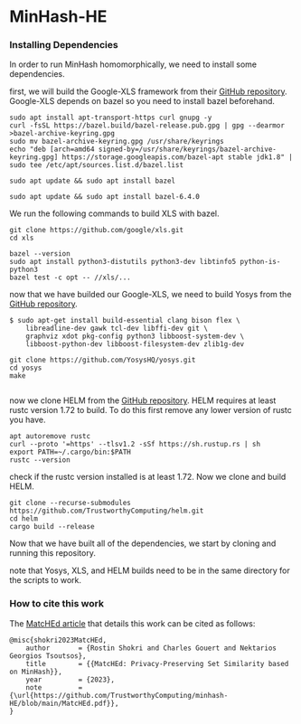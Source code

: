 # MinHash-HE

### Installing Dependencies
In order to run MinHash homomorphically, we need to install some dependencies.

first, we will build the Google-XLS framework from their [GitHub repository](https://github.com/google/xls). Google-XLS depends on bazel so you need to install bazel beforehand.

```shell
sudo apt install apt-transport-https curl gnupg -y
curl -fsSL https://bazel.build/bazel-release.pub.gpg | gpg --dearmor >bazel-archive-keyring.gpg
sudo mv bazel-archive-keyring.gpg /usr/share/keyrings
echo "deb [arch=amd64 signed-by=/usr/share/keyrings/bazel-archive-keyring.gpg] https://storage.googleapis.com/bazel-apt stable jdk1.8" | sudo tee /etc/apt/sources.list.d/bazel.list

sudo apt update && sudo apt install bazel

sudo apt update && sudo apt install bazel-6.4.0
```


We run the following commands to build XLS with bazel.

```shell
git clone https://github.com/google/xls.git
cd xls

bazel --version
sudo apt install python3-distutils python3-dev libtinfo5 python-is-python3
bazel test -c opt -- //xls/...
```

now that we have builded our Google-XLS, we need to build Yosys from the [GitHub repository](https://github.com/YosysHQ/yosys).

```shell
$ sudo apt-get install build-essential clang bison flex \
	libreadline-dev gawk tcl-dev libffi-dev git \
	graphviz xdot pkg-config python3 libboost-system-dev \
	libboost-python-dev libboost-filesystem-dev zlib1g-dev

git clone https://github.com/YosysHQ/yosys.git
cd yosys
make


```

now we clone HELM from the [GitHub repository](https://github.com/TrustworthyComputing/helm/tree/main). HELM requires at least rustc version 1.72 to build. To do this first remove any lower version of rustc you have.

```shell
apt autoremove rustc
curl --proto '=https' --tlsv1.2 -sSf https://sh.rustup.rs | sh
export PATH=~/.cargo/bin:$PATH
rustc --version
```
check if the rustc version installed is at least 1.72. Now we clone and build HELM.

```shell
git clone --recurse-submodules https://github.com/TrustworthyComputing/helm.git
cd helm
cargo build --release
```
Now that we have built all of the dependencies, we start by cloning and running this repository.

note that Yosys, XLS, and HELM builds need to be in the same directory for the scripts to work.

### How to cite this work
The [MatcHEd article](https://github.com/TrustworthyComputing/minhash-HE/blob/main/MatcHEd.pdf) that details this work can be cited as follows:

```
@misc{shokri2023MatcHEd,
    author       = {Rostin Shokri and Charles Gouert and Nektarios Georgios Tsoutsos},
    title        = {{MatcHEd: Privacy-Preserving Set Similarity based on MinHash}},
    year         = {2023},
    note         = {\url{https://github.com/TrustworthyComputing/minhash-HE/blob/main/MatcHEd.pdf}},
}
```
